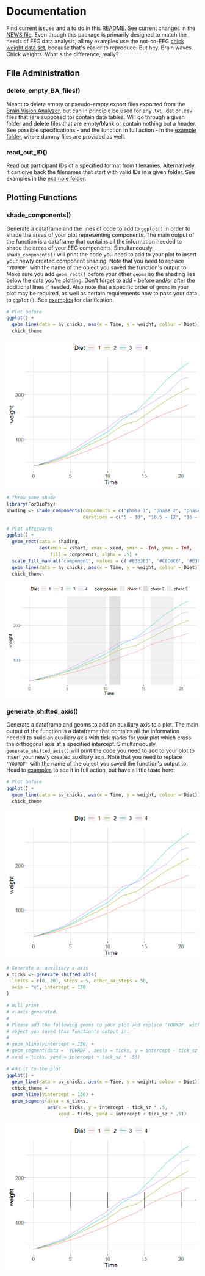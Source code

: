 # Documentation
Find current issues and a to do in this README. See current changes in the [NEWS
file](https://github.com/einGlasRotwein/ForBioPsy/tree/master/news%20and%20examples/NEWS.md). Even though this package is primarily designed to match the needs of EEG data analysis, all my examples use the not-so-EEG [chick weight data set](https://www.rdocumentation.org/packages/datasets/versions/3.6.1/topics/ChickWeight), because that's easier to reproduce. But hey. Brain waves. Chick weights. What's the difference, really?

## File Administration
### delete_empty_BA_files()
Meant to delete empty or pseudo-empty export files exported from the [Brain Vision Analyzer](https://www.brainproducts.com/downloads.php?kid=9), but can in principle be used for any .txt, .dat or .csv files that (are supposed to) contain data tables. Will go through a given folder and delete files that are empty/blank or contain nothing but a header. See possible specifications - and the function in full action - in the [example folder](https://github.com/einGlasRotwein/ForBioPsy/tree/master/news%20and%20examples/Examples), where dummy files are provided as well.

### read_out_ID()
Read out participant IDs of a specified format from filenames. Alternatively, it can give back the filenames that start with valid IDs in a given folder. See examples in the [example folder](https://github.com/einGlasRotwein/ForBioPsy/tree/master/news%20and%20examples/Examples).

## Plotting Functions
### shade_components()
Generate a dataframe and the lines of code to add to `ggplot()` in order to shade the areas of your plot representing components. The main output of the function is a dataframe that contains all the information needed to shade the areas of your EEG components. Simultaneously, `shade_components()` will print the code you need to add to your plot to insert your newly created component shading. Note that you need to replace `'YOURDF'` with the name of the object you saved the function's output to. Make sure you add `geom_rect()` before your other `geoms` so the shading lies below the data you're plotting. Don't forget to add `+` before and/or after the additional lines if needed. Also note that a specific order of `geoms` in your plot may be required, as well as certain requirements how to pass your data to `ggplot()`. See [examples](https://github.com/einGlasRotwein/ForBioPsy/tree/master/news%20and%20examples/Examples/shade_components.R) for clarification.

```R
# Plot before
ggplot() +
  geom_line(data = av_chicks, aes(x = Time, y = weight, colour = Diet)) +
  chick_theme
```
![](https://github.com/einGlasRotwein/ForBioPsy/blob/master/news%20and%20examples/Examples/pics/chickplot.png)

```R
# Throw some shade
library(ForBioPsy)
shading <- shade_components(components = c("phase 1", "phase 2", "phase 3"),
                            durations = c("5 - 10", "10.5 - 12", "16 - 19"))
```

```R
# Plot afterwards
ggplot() +
  geom_rect(data = shading,
            aes(xmin = xstart, xmax = xend, ymin = -Inf, ymax = Inf,
                fill = component), alpha = .5) +
  scale_fill_manual('component', values = c('#E3E3E3', '#C8C6C6', '#E3E3E3')) +
  geom_line(data = av_chicks, aes(x = Time, y = weight, colour = Diet)) +
  chick_theme
```
![](https://github.com/einGlasRotwein/ForBioPsy/blob/master/news%20and%20examples/Examples/pics/chickshades.png)

### generate_shifted_axis()
Generate a dataframe and geoms to add an auxiliary axis to a plot. The main output of the function is a dataframe that contains all the information needed to build an auxiliary axis with tick marks for your plot which cross the orthogonal axis at a specified intercept. Simultaneously, `generate_shifted_axis()` will print the code you need to add to your plot to insert your newly created auxiliary axis. Note that you need to replace `'YOURDF'` with the name of the object you saved the function's output to. Head to [examples](https://github.com/einGlasRotwein/ForBioPsy/tree/master/news%20and%20examples/Examples/shifted_axis.R) to see it in full action, but have a little taste here:

```R
# Plot before
ggplot() +
  geom_line(data = av_chicks, aes(x = Time, y = weight, colour = Diet)) +
  chick_theme
```

![](https://github.com/einGlasRotwein/ForBioPsy/blob/master/news%20and%20examples/Examples/pics/chickplot.png)

```R
# Generate an auxiliary x-axis
x_ticks <- generate_shifted_axis(
  limits = c(0, 20), steps = 5, other_ax_steps = 50,
  axis = "x", intercept = 150
)
```

```R
# Will print
# x-axis generated.
#
# Please add the following geoms to your plot and replace 'YOURDF' with the
# object you saved this function's output in:
#
# geom_hline(yintercept = 150) +
# geom_segment(data = 'YOURDF', aes(x = ticks, y = intercept - tick_sz * .5,
# xend = ticks, yend = intercept + tick_sz * .5))
```

```R
# Add it to the plot
ggplot() +
  geom_line(data = av_chicks, aes(x = Time, y = weight, colour = Diet)) +
  chick_theme +
  geom_hline(yintercept = 150) +
  geom_segment(data = x_ticks,
               aes(x = ticks, y = intercept - tick_sz * .5,
                   xend = ticks, yend = intercept + tick_sz * .5))
```
![](https://github.com/einGlasRotwein/ForBioPsy/blob/master/news%20and%20examples/Examples/pics/chickplot_aux_x.png)
